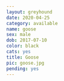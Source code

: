 ```yaml
---
layout: greyhound
date: 2020-04-25
category: available
name: goose
sex: male
dob: 2017-07-10
color: black
cats: yes
title: Goose
pic: goose.jpg
pending: yes
---
```



